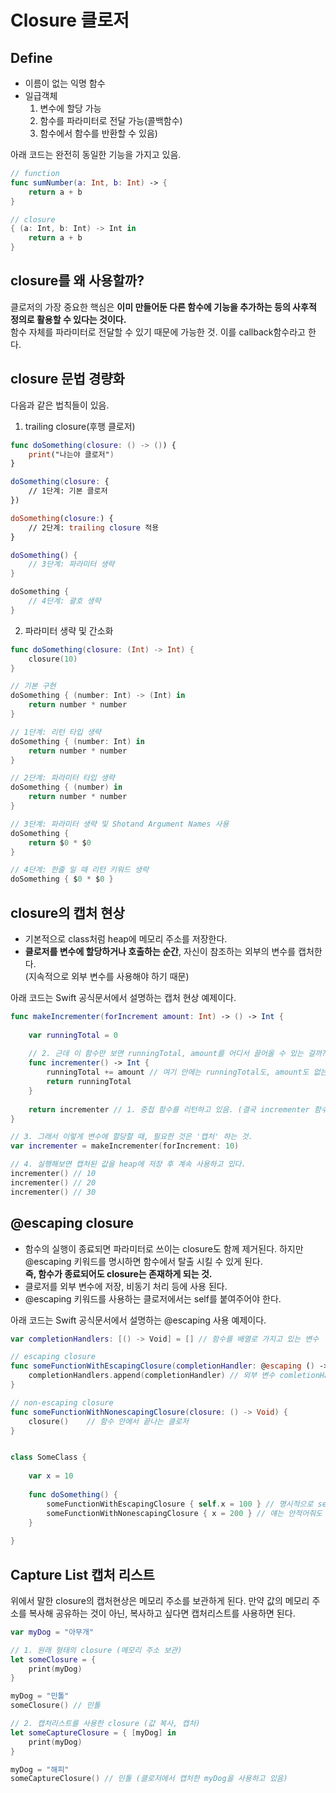 # Closure 클로저

## Define
- 이름이 없는 익명 함수
- 일급객체 
    1. 변수에 할당 가능
    2. 함수를 파라미터로 전달 가능(콜백함수)
    3. 함수에서 함수를 반환할 수 있음)

아래 코드는 완전히 동일한 기능을 가지고 있음.
~~~swift
// function
func sumNumber(a: Int, b: Int) -> {
    return a + b
}

// closure
{ (a: Int, b: Int) -> Int in
    return a + b
}
~~~

## closure를 왜 사용할까?
클로저의 가장 중요한 핵심은 **이미 만들어둔 다른 함수에 기능을 추가하는 등의 사후적 정의로 활용할 수 있다는 것이다.**    
함수 자체를 파라미터로 전달할 수 있기 때문에 가능한 것. 이를 callback함수라고 한다.

## closure 문법 경량화
다음과 같은 법칙들이 있음.   
1. trailing closure(후행 클로저)
~~~swift
func doSomething(closure: () -> ()) {
    print("나는야 클로저") 
}

doSomething(closure: {
    // 1단계: 기본 클로저
})

doSomething(closure:) {
    // 2단계: trailing closure 적용
}

doSomething() {
    // 3단계: 파라미터 생략
}

doSomething {
    // 4단계: 괄호 생략
}
~~~
2. 파라미터 생략 및 간소화
~~~swift
func doSomething(closure: (Int) -> Int) {
    closure(10)
}

// 기본 구현
doSomething { (number: Int) -> (Int) in
    return number * number
}

// 1단계: 리턴 타입 생략
doSomething { (number: Int) in
    return number * number
}

// 2단계: 파라미터 타입 생략
doSomething { (number) in
    return number * number
}

// 3단계: 파라미터 생략 및 Shotand Argument Names 사용
doSomething {
    return $0 * $0
}

// 4단계: 한줄 일 때 리턴 키워드 생략
doSomething { $0 * $0 }
~~~

## closure의 캡처 현상
- 기본적으로 class처럼 heap에 메모리 주소를 저장한다.
- **클로저를 변수에 할당하거나 호출하는 순간**, 자신이 참조하는 외부의 변수를 캡처한다.   
(지속적으로 외부 변수를 사용해야 하기 때문)   

아래 코드는 Swift 공식문서에서 설명하는 캡처 현상 예제이다.
~~~swift
func makeIncrementer(forIncrement amount: Int) -> () -> Int {
    
    var runningTotal = 0
    
    // 2. 근데 이 함수만 보면 runningTotal, amount를 어디서 끌어올 수 있는 걸까?
    func incrementer() -> Int {
        runningTotal += amount // 여기 안에는 runningTotal도, amount도 없는데,,?
        return runningTotal
    }
    
    return incrementer // 1. 중첩 함수를 리턴하고 있음. (결국 incrementer 함수만 보면 됨)
}

// 3. 그래서 이렇게 변수에 할당할 때, 필요한 것은 '캡처' 하는 것.
var incrementer = makeIncrementer(forIncrement: 10)

// 4. 실행해보면 캡처된 값을 heap에 저장 후 계속 사용하고 있다.
incrementer() // 10
incrementer() // 20
incrementer() // 30
~~~

## @escaping closure
- 함수의 실행이 종료되면 파라미터로 쓰이는 closure도 함께 제거된다. 하지만 @escaping 키워드를 명시하면 함수에서 탈출 시킬 수 있게 된다.    
**즉, 함수가 종료되어도 closure는 존재하게 되는 것.**
- 클로저를 외부 변수에 저장, 비동기 처리 등에 사용 된다.
- @escaping 키워드를 사용하는 클로저에서는 self를 붙여주어야 한다.

아래 코드는 Swift 공식문서에서 설명하는 @escaping 사용 예제이다.
~~~swift
var completionHandlers: [() -> Void] = [] // 함수를 배열로 가지고 있는 변수

// escaping closure
func someFunctionWithEscapingClosure(completionHandler: @escaping () -> Void) {
    completionHandlers.append(completionHandler) // 외부 변수 comletionHandlers에 파라미터로 받은 closure인 completionHandler를 append 하고 있다. (외부로 탈출시켜야함.)
}

// non-escaping closure
func someFunctionWithNonescapingClosure(closure: () -> Void) {
    closure()    // 함수 안에서 끝나는 클로저
}


class SomeClass {
    
    var x = 10
    
    func doSomething() {
        someFunctionWithEscapingClosure { self.x = 100 } // 명시적으로 self를 적어줘야 합니다.
        someFunctionWithNonescapingClosure { x = 200 } // 얘는 안적어줘도 된다.
    }
    
}
~~~

## Capture List 캡처 리스트
위에서 말한 closure의 캡처현상은 메모리 주소를 보관하게 된다. 만약 값의 메모리 주소를 복사해 공유하는 것이 아닌, 복사하고 싶다면 캡처리스트를 사용하면 된다.
~~~swift
var myDog = "아무개"

// 1. 원래 형태의 closure (메모리 주소 보관)
let someClosure = {
    print(myDog)
}

myDog = "민톨"
someClosure() // 민톨

// 2. 캡처리스트를 사용한 closure (값 복사, 캡처)
let someCaptureClosure = { [myDog] in
    print(myDog)
}

myDog = "해피"
someCaptureClosure() // 민톨 (클로저에서 캡처한 myDog을 사용하고 있음)
~~~